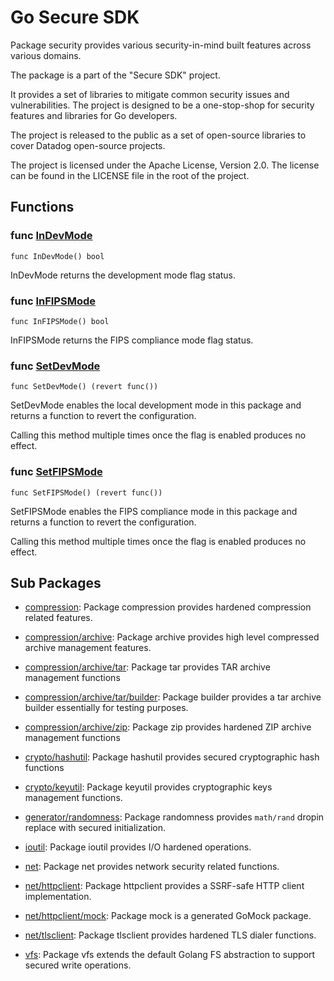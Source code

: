 # Go Secure SDK

Package security provides various security-in-mind built features across
various domains.

The package is a part of the "Secure SDK" project.

It provides a set of libraries to mitigate common security issues and
vulnerabilities. The project is designed to be a one-stop-shop for security
features and libraries for Go developers.

The project is released to the public as a set of open-source libraries to
cover Datadog open-source projects.

The project is licensed under the Apache License, Version 2.0. The license
can be found in the LICENSE file in the root of the project.

## Functions

### func [InDevMode](flags.go#L19)

`func InDevMode() bool`

InDevMode returns the development mode flag status.

### func [InFIPSMode](flags.go#L47)

`func InFIPSMode() bool`

InFIPSMode returns the FIPS compliance mode flag status.

### func [SetDevMode](flags.go#L27)

`func SetDevMode() (revert func())`

SetDevMode enables the local development mode in this package and returns a
function to revert the configuration.

Calling this method multiple times once the flag is enabled produces no effect.

### func [SetFIPSMode](flags.go#L56)

`func SetFIPSMode() (revert func())`

SetFIPSMode enables the FIPS compliance mode in this package and returns a
function to revert the configuration.

Calling this method multiple times once the flag is enabled produces no effect.

## Sub Packages

* [compression](./compression): Package compression provides hardened compression related features.

* [compression/archive](./compression/archive): Package archive provides high level compressed archive management features.

* [compression/archive/tar](./compression/archive/tar): Package tar provides TAR archive management functions

* [compression/archive/tar/builder](./compression/archive/tar/builder): Package builder provides a tar archive builder essentially for testing purposes.

* [compression/archive/zip](./compression/archive/zip): Package zip provides hardened ZIP archive management functions

* [crypto/hashutil](./crypto/hashutil): Package hashutil provides secured cryptographic hash functions

* [crypto/keyutil](./crypto/keyutil): Package keyutil provides cryptographic keys management functions.

* [generator/randomness](./generator/randomness): Package randomness provides `math/rand` dropin replace with secured initialization.

* [ioutil](./ioutil): Package ioutil provides I/O hardened operations.

* [net](./net): Package net provides network security related functions.

* [net/httpclient](./net/httpclient): Package httpclient provides a SSRF-safe HTTP client implementation.

* [net/httpclient/mock](./net/httpclient/mock): Package mock is a generated GoMock package.

* [net/tlsclient](./net/tlsclient): Package tlsclient provides hardened TLS dialer functions.

* [vfs](./vfs): Package vfs extends the default Golang FS abstraction to support secured write operations.
